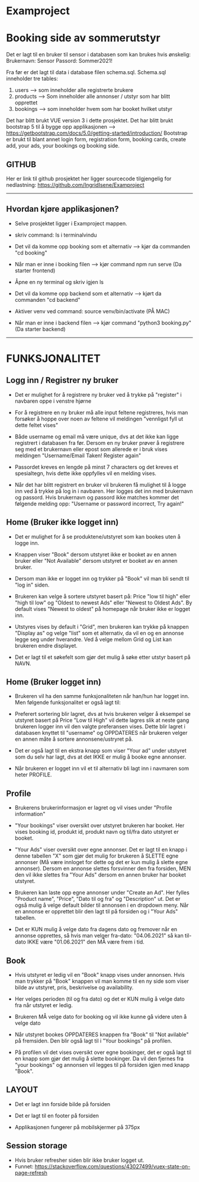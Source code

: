 # Examproject
# Booking side av sommerutstyr

Det er lagt til en bruker til sensor i databasen som kan brukes hvis ønskelig:
Brukernavn: Sensor 
Passord: Sommer2021! 

Fra før er det lagt til data i database filen schema.sql. Schema.sql inneholder tre tables:
1. users --> som inneholder alle registrerte brukere
2. products --> Som inneholder alle annonser / utstyr som har blitt opprettet 
3. bookings  -->  som inneholder hvem som har booket hvilket utstyr

Det har blitt brukt VUE version 3 i dette prosjektet.
Det har blitt brukt bootstrap 5 til å bygge opp applikasjonen --> https://getbootstrap.com/docs/5.0/getting-started/introduction/ 
Bootstrap er brukt til blant annet login form, registration form, booking cards, create add, your ads, your bookings og booking side.  

## GITHUB
Her er link til github prosjektet her ligger sourcecode tilgjengelig for nedlastning: https://github.com/IngridIsene/Examproject





________________________________________________________________________________________________________________________________________

## Hvordan kjøre applikasjonen? 

- Selve prosjektet ligger i Examproject mappen.

- skriv command: ls i terminalvindu 

- Det vil da komme opp booking som et alternativ --> kjør da commanden "cd booking"

- Når man er inne i booking filen --> kjør command npm run serve (Da starter frontend) 

- Åpne en ny terminal og skriv igjen ls 

- Det vil da komme opp backend som et alternativ --> kjørt da commanden "cd backend" 

- Aktiver venv ved command: source venv/bin/activate (PÅ MAC)

- Når man er inne i backend filen --> kjør command "python3 booking.py" (Da starter backend)


________________________________________________________________________________________________________________________________________

# FUNKSJONALITET 

## Logg inn / Registrer ny bruker

- Det er mulighet for å registrere ny bruker ved å trykke på "register" i navbaren oppe i venstre hjørne 

- For å registrere en ny bruker må alle input feltene registreres, hvis man forsøker å hoppe over noen av feltene vil meldingen "vennligst fyll ut dette feltet vises"

- Både username og email må være unique, dvs at det ikke kan ligge registrert i databasen fra før. Dersom en ny bruker prøver å registrere seg med et brukernavn eller epost som allerede er i bruk vises meldingen "Username/Email Taken! Register again" 

-  Passordet kreves en lengde på minst 7 characters og det kreves et spesialtegn, hvis dette ikke oppfylles vil en melding vises. 

- Når det har blitt registrert en bruker vil brukeren få mulighet til å logge inn ved å trykke på log in i navbaren. Her logges det inn med brukernavn og passord. Hvis brukernavn og passord ikke matches kommer det følgende melding opp: "Username or password incorrect, Try again!" 


## Home (Bruker ikke logget inn) 

- Det er mulighet for å se produktene/utstyret som kan bookes uten å logge inn. 

- Knappen viser "Book" dersom utstyret ikke er booket av en annen bruker eller "Not Available" dersom utstyret er booket av en annen bruker.

- Dersom man ikke er logget inn og trykker på "Book" vil man bli sendt til "log in" siden.

- Brukeren kan velge å sortere utstyret basert på: Price "low til high" eller "high til low" og "Oldest to newest Ads" eller "Newest to Oldest Ads". By default vises "Newest to oldest" på homepage når bruker ikke er logget inn. 

- Utstyres vises by default i "Grid", men brukeren kan trykke på knappen "Display as" og velge "list" som et alternativ, da vil en og en annonse legge seg under hverandre. Ved å velge mellom Grid og List kan brukeren endre displayet. 

- Det er lagt til et søkefelt som gjør det mulig å søke etter utstyr basert på NAVN. 


## Home (Bruker logget inn) 

- Brukeren vil ha den samme funksjonaliteten når han/hun har logget inn. Men følgende funksjonalitet er også lagt til: 

- Preferert sortering blir lagret, dvs at hvis brukeren velger å eksempel se utstyret basert på Price "Low til High" vil dette lagres slik at neste gang brukeren logger inn vil den valgte preferansen vises. Dette blir lagret i databasen knyttet til "username" og OPPDATERES når brukeren velger en annen måte å sortere annonsene/ustryret på. 

- Det er også lagt til en ekstra knapp som viser "Your ad" under utstyret som du selv har lagt, dvs at det IKKE er mulig å booke egne annonser. 

- Når brukeren er logget inn vil et til alternativ bli lagt inn i navmaren som heter PROFILE. 

## Profile 

- Brukerens brukerinformasjon er lagret og vil vises under "Profile information"

- "Your bookings" viser oversikt over utstyret brukeren har booket. Her vises booking id, produkt id, produkt navn og til/fra dato utstyret er booket. 

- "Your Ads" viser oversikt over egne annonser. Det er lagt til en knapp i denne tabellen "X" som gjør det mulig for brukeren å SLETTE egne annonser (Må være innloget for dette og det er kun mulig å slette egne annonser). Dersom en annonse slettes forsvinner den fra forsiden, MEN den vil ikke slettes fra "Your Ads" dersom en annen bruker har booket utstyret. 

- Brukeren kan laste opp egne annonser under "Create an Ad". Her fylles "Product name", "Price", "Dato til og fra" og "Description" ut. Det er også mulig å velge default bilder til annonsen i en dropdown meny. Når en annonse er opprettet blir den lagt til på forsiden og i "Your Ads" tabellen.

- Det er KUN mulig å velge dato fra dagens dato og fremover når en annonse opprettes, så hvis man velger fra-dato: "04.06.2021" så kan til-dato IKKE være "01.06.2021" den MÅ være frem i tid. 

##  Book 
- Hvis utstyret er ledig vil en "Book" knapp vises under annonsen. Hvis man trykker på "Book" knappen vil man komme til en ny side som viser bilde av utstyret, pris, beskrivelse og availability.

- Her velges perioden (til og fra dato) og det er KUN mulig å velge dato fra når utstyret er ledig. 

- Brukeren MÅ velge dato for booking og vil ikke kunne gå videre uten å velge dato

- Når utstyret bookes OPPDATERES knappen fra "Book" til "Not avilable" på fremsiden. Den blir også lagt til i "Your bookings" på profilen. 

- På profilen vil det vises oversikt over egne bookinger, det er også lagt til en knapp som gjør det mulig å slette bookinger. Da vil den fjernes fra "your bookings" og annonsen vil legges til på forsiden igjen med knapp "Book". 


## LAYOUT

- Det er lagt inn forside bilde på forsiden 

- Det er lagt til en footer på forsiden 

- Applikasjonen fungerer på mobilskjermer på 375px 

## Session storage

- Hvis bruker refresher siden blir ikke bruker logget ut. 
- Funnet: https://stackoverflow.com/questions/43027499/vuex-state-on-page-refresh 